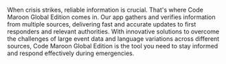 When crisis strikes, reliable information is crucial. That's where Code Maroon Global Edition comes in. Our app gathers and verifies information from multiple sources, delivering fast and accurate updates to first responders and relevant authorities. With innovative solutions to overcome the challenges of large event data and language variations across different sources, Code Maroon Global Edition is the tool you need to stay informed and respond effectively during emergencies.
